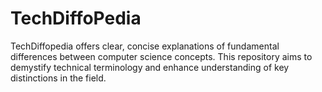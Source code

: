 # TechDiffoPedia
TechDiffopedia offers clear, concise explanations of fundamental differences between computer science concepts. This repository aims to demystify technical terminology and enhance understanding of key distinctions in the field.
